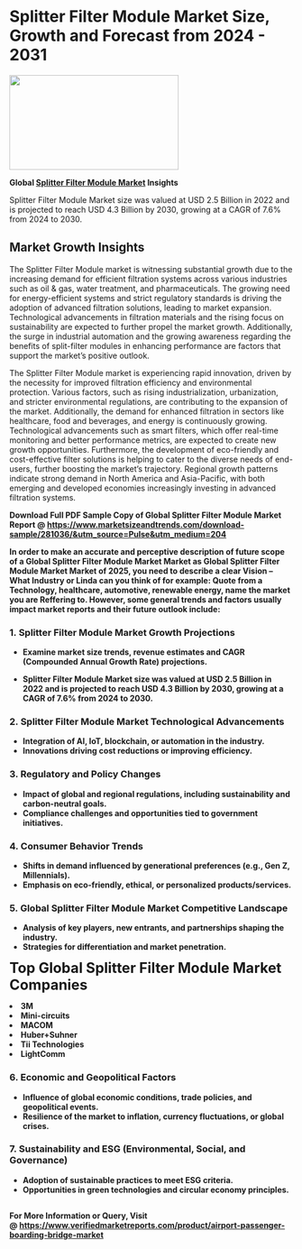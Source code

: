 <H1>Splitter Filter Module Market Size, Growth and Forecast from 2024 - 2031</H1><img class="aligncenter size-medium wp-image-584254" src="https://thirdeyenews.in/wp-content/uploads/2024/09/Global-Market-Research-300x168.jpeg" alt="" width="300" height="168" /><p><strong>Global&nbsp;<a href="https://www.marketsizeandtrends.com/download-sample/281036/&amp;utm_source=Pulse&amp;utm_medium=204">Splitter Filter Module Market</a> Insights</strong></p><p>Splitter Filter Module Market size was valued at USD 2.5 Billion in 2022 and is projected to reach USD 4.3 Billion by 2030, growing at a CAGR of 7.6% from 2024 to 2030.</p><p><h2>Market Growth Insights</h2> <p>The Splitter Filter Module market is witnessing substantial growth due to the increasing demand for efficient filtration systems across various industries such as oil & gas, water treatment, and pharmaceuticals. The growing need for energy-efficient systems and strict regulatory standards is driving the adoption of advanced filtration solutions, leading to market expansion. Technological advancements in filtration materials and the rising focus on sustainability are expected to further propel the market growth. Additionally, the surge in industrial automation and the growing awareness regarding the benefits of split-filter modules in enhancing performance are factors that support the market’s positive outlook.</p> <p><strong></strong></p> <p>The Splitter Filter Module market is experiencing rapid innovation, driven by the necessity for improved filtration efficiency and environmental protection. Various factors, such as rising industrialization, urbanization, and stricter environmental regulations, are contributing to the expansion of the market. Additionally, the demand for enhanced filtration in sectors like healthcare, food and beverages, and energy is continuously growing. Technological advancements such as smart filters, which offer real-time monitoring and better performance metrics, are expected to create new growth opportunities. Furthermore, the development of eco-friendly and cost-effective filter solutions is helping to cater to the diverse needs of end-users, further boosting the market’s trajectory. Regional growth patterns indicate strong demand in North America and Asia-Pacific, with both emerging and developed economies increasingly investing in advanced filtration systems.</p> <p><strong></p><p><span class=""><strong>Download Full PDF Sample Copy of Global Splitter Filter Module Market Report</strong> @ <a href="https://www.marketsizeandtrends.com/download-sample/281036/&amp;utm_source=Pulse&amp;utm_medium=204" target="_blank">https://www.marketsizeandtrends.com/download-sample/281036/&amp;utm_source=Pulse&amp;utm_medium=204</a></span></p><p>In order to make an accurate and perceptive description of future scope of a Global&nbsp;Splitter Filter Module Market Market as Global&nbsp;Splitter Filter Module Market Market of 2025, you need to describe a clear Vision &ndash; What Industry or Linda can you think of for example: Quote from a Technology, healthcare, automotive, renewable energy, name the market you are Reffering to. However, some general trends and factors usually impact market reports and their future outlook include:</p><h3>1.&nbsp;<strong>Splitter Filter Module Market Growth Projections</strong></h3><ul><li>Examine market size trends, revenue estimates and CAGR (Compounded Annual Growth Rate) projections.</li><li><p>Splitter Filter Module Market size was valued at USD 2.5 Billion in 2022 and is projected to reach USD 4.3 Billion by 2030, growing at a CAGR of 7.6% from 2024 to 2030.</p></li></ul><h3>2.&nbsp;<strong>Splitter Filter Module Market Technological Advancements</strong></h3><ul><li>Integration of AI, IoT, blockchain, or automation in the industry.</li><li>Innovations driving cost reductions or improving efficiency.</li></ul><h3>3.&nbsp;<strong>Regulatory and Policy Changes</strong></h3><ul><li>Impact of global and regional regulations, including sustainability and carbon-neutral goals.</li><li>Compliance challenges and opportunities tied to government initiatives.</li></ul><h3>4.&nbsp;<strong>Consumer Behavior Trends</strong></h3><ul><li>Shifts in demand influenced by generational preferences (e.g., Gen Z, Millennials).</li><li>Emphasis on eco-friendly, ethical, or personalized products/services.</li></ul><h3>5.&nbsp;<strong>Global Splitter Filter Module Market Competitive Landscape</strong></h3><ul><li>Analysis of key players, new entrants, and partnerships shaping the industry.</li><li>Strategies for differentiation and market penetration.</li></ul><p data-pm-slice="1 1 []"><span style="color: inherit; font-family: inherit; font-size: 25px;">Top Global Splitter Filter Module Market Companies</span></p><div class="" data-test-id=""><p><li>3M</li><li> Mini-circuits</li><li> MACOM</li><li> Huber+Suhner</li><li> Tii Technologies</li><li> LightComm</li></p></div><h3>6.&nbsp;<strong>Economic and Geopolitical Factors</strong></h3><ul><li>Influence of global economic conditions, trade policies, and geopolitical events.</li><li>Resilience of the market to inflation, currency fluctuations, or global crises.</li></ul><h3>7.&nbsp;<strong>Sustainability and ESG (Environmental, Social, and Governance)</strong></h3><ul><li>Adoption of sustainable practices to meet ESG criteria.</li><li>Opportunities in green technologies and circular economy principles.</li></ul><h2><strong style="font-size: 14px;">For More Information or Query, Visit @&nbsp;</strong><a style="background-color: #ffffff; font-size: 14px;" href="https://www.marketsizeandtrends.com/report/splitter-filter-module-market/" target="_blank">https://www.verifiedmarketreports.com/product/airport-passenger-boarding-bridge-market</a></h2>
